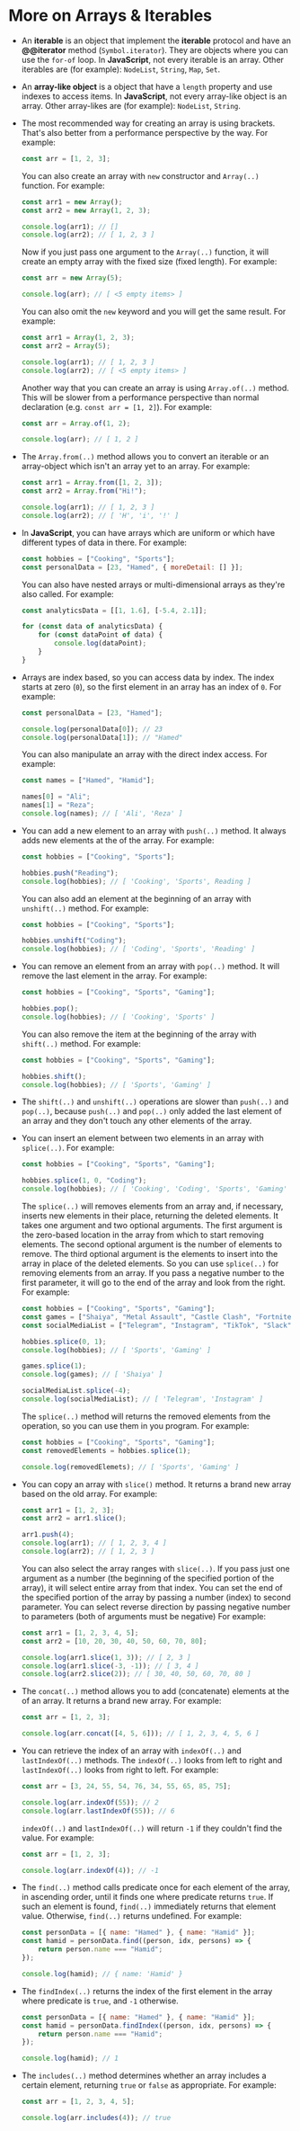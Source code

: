 # More on Arrays & Iterables

- An **iterable** is an object that implement the **iterable** protocol and have an **@@iterator** method (`Symbol.iterator`). They are objects where you can use the `for-of` loop. In **JavaScript**, not every iterable is an array. Other iterables are (for example): `NodeList`, `String`, `Map`, `Set`.
- An **array-like object** is a object that have a `length` property and use indexes to access items. In **JavaScript**, not every array-like object is an array. Other array-likes are (for example): `NodeList`, `String`.
- The most recommended way for creating an array is using brackets. That's also better from a performance perspective by the way. For example:

    ```js
    const arr = [1, 2, 3];
    ```

    You can also create an array with `new` constructor and `Array(..)` function. For example:

    ```js
    const arr1 = new Array();
    const arr2 = new Array(1, 2, 3);

    console.log(arr1); // []
    console.log(arr2); // [ 1, 2, 3 ]
    ```

    Now if you just pass one argument to the `Array(..)` function, it will create an empty array with the fixed size (fixed length). For example:

    ```js
    const arr = new Array(5);

    console.log(arr); // [ <5 empty items> ]
    ```

    You can also omit the `new` keyword and you will get the same result. For example:

    ```js
    const arr1 = Array(1, 2, 3);
    const arr2 = Array(5);

    console.log(arr1); // [ 1, 2, 3 ]
    console.log(arr2); // [ <5 empty items> ]
    ```

    Another way that you can create an array is using `Array.of(..)` method. This will be slower from a performance perspective than normal declaration (e.g. `const arr = [1, 2]`). For example:

    ```js
    const arr = Array.of(1, 2);

    console.log(arr); // [ 1, 2 ]
    ```

- The `Array.from(..)` method allows you to convert an iterable or an array-object which isn't an array yet to an array. For example:

    ```js
    const arr1 = Array.from([1, 2, 3]);
    const arr2 = Array.from("Hi!");

    console.log(arr1); // [ 1, 2, 3 ]
    console.log(arr2); // [ 'H', 'i', '!' ]
    ```

- In **JavaScript**, you can have arrays which are uniform or which have different types of data in there. For example:

    ```js
    const hobbies = ["Cooking", "Sports"];
    const personalData = [23, "Hamed", { moreDetail: [] }];
    ```

    You can also have nested arrays or multi-dimensional arrays as they're also called. For example:

    ```js
    const analyticsData = [[1, 1.6], [-5.4, 2.1]];

    for (const data of analyticsData) {
        for (const dataPoint of data) {
            console.log(dataPoint);
        }
    }
    ```

- Arrays are index based, so you can access data by index. The index starts at zero (`0`), so the first element in an array has an index of `0`. For example:

    ```js
    const personalData = [23, "Hamed"];

    console.log(personalData[0]); // 23
    console.log(personalData[1]); // "Hamed"
    ```

    You can also manipulate an array with the direct index access. For example:

    ```js
    const names = ["Hamed", "Hamid"];

    names[0] = "Ali";
    names[1] = "Reza";
    console.log(names); // [ 'Ali', 'Reza' ]
    ```

- You can add a new element to an array with `push(..)` method. It always adds new elements at the of the array. For example:

    ```js
    const hobbies = ["Cooking", "Sports"];

    hobbies.push("Reading");
    console.log(hobbies); // [ 'Cooking', 'Sports', Reading ]
    ```

    You can also add an element at the beginning of an array with `unshift(..)` method. For example:

    ```js
    const hobbies = ["Cooking", "Sports"];

    hobbies.unshift("Coding");
    console.log(hobbies); // [ 'Coding', 'Sports', 'Reading' ]
    ```

- You can remove an element from an array with `pop(..)` method. It will remove the last element in the array. For example:

    ```js
    const hobbies = ["Cooking", "Sports", "Gaming"];

    hobbies.pop();
    console.log(hobbies); // [ 'Cooking', 'Sports' ]
    ```

    You can also remove the item at the beginning of the array with `shift(..)` method. For example:

    ```js
    const hobbies = ["Cooking", "Sports", "Gaming"];

    hobbies.shift();
    console.log(hobbies); // [ 'Sports', 'Gaming' ]
    ```

- The `shift(..)` and `unshift(..)` operations are slower than `push(..)` and `pop(..)`, because `push(..)` and `pop(..)` only added the last element of an array and they don't touch any other elements of the array.
- You can insert an element between two elements in an array with `splice(..)`. For example:

    ```js
    const hobbies = ["Cooking", "Sports", "Gaming"];

    hobbies.splice(1, 0, "Coding");
    console.log(hobbies); // [ 'Cooking', 'Coding', 'Sports', 'Gaming' ]
    ```

    The `splice(..)` will removes elements from an array and, if necessary, inserts new elements in their place, returning the deleted elements. It takes one argument and two optional arguments. The first argument is the zero-based location in the array from which to start removing elements. The second optional argument is the number of elements to remove. The third optional argument is the elements to insert into the array in place of the deleted elements. So you can use `splice(..)` for removing elements from an array. If you pass a negative number to the first parameter, it will go to the end of the array and look from the right. For example:

    ```js
    const hobbies = ["Cooking", "Sports", "Gaming"];
    const games = ["Shaiya", "Metal Assault", "Castle Clash", "Fortnite", "COD Mobile"];
    const socialMediaList = ["Telegram", "Instagram", "TikTok", "Slack", "Twitter", "Discord"];

    hobbies.splice(0, 1);
    console.log(hobbies); // [ 'Sports', 'Gaming' ]

    games.splice(1);
    console.log(games); // [ 'Shaiya' ]

    socialMediaList.splice(-4);
    console.log(socialMediaList); // [ 'Telegram', 'Instagram' ]
    ```

    The `splice(..)` method will returns the removed elements from the operation, so you can use them in you program. For example:

    ```js
    const hobbies = ["Cooking", "Sports", "Gaming"];
    const removedElements = hobbies.splice(1);

    console.log(removedElemets); // [ 'Sports', 'Gaming' ]
    ```

- You can copy an array with `slice()` method. It returns a brand new array based on the old array. For example:

    ```js
    const arr1 = [1, 2, 3];
    const arr2 = arr1.slice();

    arr1.push(4);
    console.log(arr1); // [ 1, 2, 3, 4 ]
    console.log(arr2); // [ 1, 2, 3 ]
    ```

    You can also select the array ranges with `slice(..)`. If you pass just one argument as a number (the beginning of the specified portion of the array), it will select entire array from that index. You can set the end of the specified portion of the array by passing a number (index) to second parameter. You can select reverse direction by passing negative number to parameters (both of arguments must be negative) For example:

    ```js
    const arr1 = [1, 2, 3, 4, 5];
    const arr2 = [10, 20, 30, 40, 50, 60, 70, 80];

    console.log(arr1.slice(1, 3)); // [ 2, 3 ]
    console.log(arr1.slice(-3, -1)); // [ 3, 4 ]
    console.log(arr2.slice(2)); // [ 30, 40, 50, 60, 70, 80 ]
    ```

- The `concat(..)` method allows you to add (concatenate) elements at the of an array. It returns a brand new array. For example:

    ```js
    const arr = [1, 2, 3];

    console.log(arr.concat([4, 5, 6])); // [ 1, 2, 3, 4, 5, 6 ]
    ```

- You can retrieve the index of an array with `indexOf(..)` and `lastIndexOf(..)` methods. The `indexOf(..)` looks from left to right and `lastIndexOf(..)` looks from right to left. For example:

    ```js
    const arr = [3, 24, 55, 54, 76, 34, 55, 65, 85, 75];

    console.log(arr.indexOf(55)); // 2
    console.log(arr.lastIndexOf(55)); // 6
    ```

    `indexOf(..)` and `lastIndexOf(..)` will return `-1` if they couldn't find the value. For example:

    ```js
    const arr = [1, 2, 3];

    console.log(arr.indexOf(4)); // -1
    ```

- The `find(..)` method calls predicate once for each element of the array, in ascending order, until it finds one where predicate returns `true`. If such an element is found, `find(..)` immediately returns that element value. Otherwise, `find(..)` returns undefined. For example:

    ```js
    const personData = [{ name: "Hamed" }, { name: "Hamid" }];
    const hamid = personData.find((person, idx, persons) => {
        return person.name === "Hamid";
    });

    console.log(hamid); // { name: 'Hamid' }
    ```

- The `findIndex(..)` returns the index of the first element in the array where predicate is `true`, and `-1` otherwise.

    ```js
    const personData = [{ name: "Hamed" }, { name: "Hamid" }];
    const hamid = personData.findIndex((person, idx, persons) => {
        return person.name === "Hamid";
    });

    console.log(hamid); // 1
    ```

- The `includes(..)` method determines whether an array includes a certain element, returning `true` or `false` as appropriate. For example:

    ```js
    const arr = [1, 2, 3, 4, 5];

    console.log(arr.includes(4)); // true
    ```
